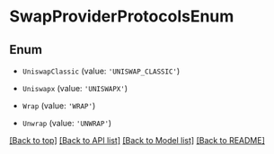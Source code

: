 # SwapProviderProtocolsEnum

## Enum


* `UniswapClassic` (value: `'UNISWAP_CLASSIC'`)

* `Uniswapx` (value: `'UNISWAPX'`)

* `Wrap` (value: `'WRAP'`)

* `Unwrap` (value: `'UNWRAP'`)



[[Back to top]](#) [[Back to API list]](../../README.md#documentation-for-api-endpoints) [[Back to Model list]](../../README.md#documentation-for-models) [[Back to README]](../../README.md)
